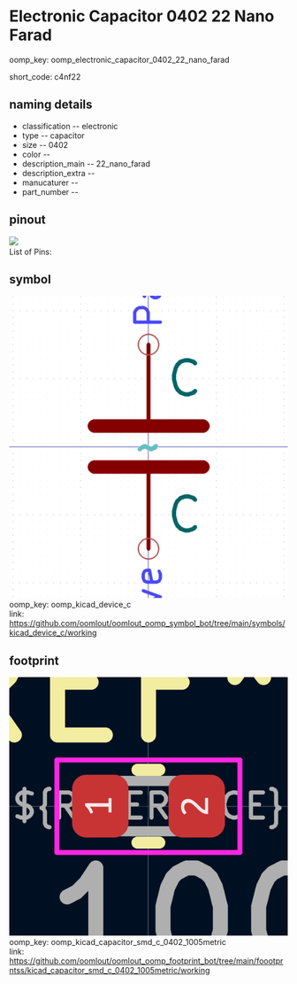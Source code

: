 # Electronic Capacitor 0402 22 Nano Farad
oomp_key: oomp_electronic_capacitor_0402_22_nano_farad  

short_code: c4nf22
## naming details
* classification -- electronic
* type -- capacitor
* size -- 0402
* color -- 
* description_main -- 22_nano_farad
* description_extra -- 
* manucaturer -- 
* part_number -- 
## pinout
![](working_pinout_600.png)  
List of Pins:

## symbol

![](symbol/0/working/working_600.png)  
oomp_key: oomp_kicad_device_c  
link: https://github.com/oomlout/oomlout_oomp_symbol_bot/tree/main/symbols/kicad_device_c/working  


## footprint

![](footprint/0/working/working_600.png)  
oomp_key: oomp_kicad_capacitor_smd_c_0402_1005metric  
link: https://github.com/oomlout/oomlout_oomp_footprint_bot/tree/main/foootprntss/kicad_capacitor_smd_c_0402_1005metric/working  
